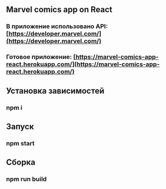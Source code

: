 ## Marvel comics app on React
### В приложение использовано API: [https://developer.marvel.com/](https://developer.marvel.com/)
### Готовое приложение: [https://marvel-comics-app-react.herokuapp.com/](https://marvel-comics-app-react.herokuapp.com/)
## Установка зависимостей 
### npm i
## Запуск
### npm start
## Сборка
### npm run build
